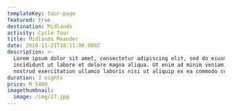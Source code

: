 ```yaml
---
templateKey: tour-page
featured: true
destination: Midlands
activity: Cycle Tour
title: Midlands Meander
date: 2018-11-21T18:11:00.000Z
description: >-
  Lorem ipsum dolor sit amet, consectetur adipiscing elit, sed do eiusmod tempor
  incididunt ut labore et dolore magna aliqua. Ut enim ad minim veniam, quis
  nostrud exercitation ullamco laboris nisi ut aliquip ex ea commodo consequat.
duration: 3 nights
price: R 5400
imagethumbnail:
  image: /img/27.jpg
---
```


